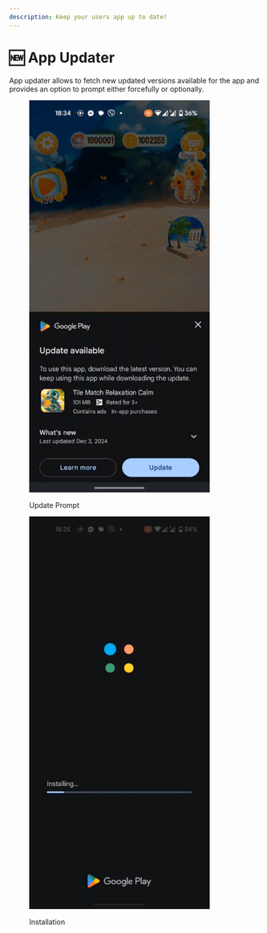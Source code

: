 ```yaml
---
description: Keep your users app up to date!
---
```


# 🆕 App Updater

App updater allows to fetch new updated versions available for the app and provides an option to prompt either forcefully or optionally.

<div><figure><img src="../../.gitbook/assets/app-updater-update-prompt.gif" alt="" width="360"><figcaption><p>Update Prompt</p></figcaption></figure> <figure><img src="../../.gitbook/assets/app-updater-update-installation.gif" alt="" width="360"><figcaption><p>Installation</p></figcaption></figure></div>

